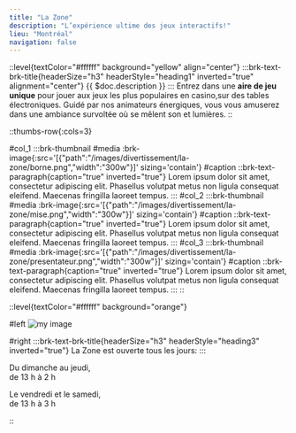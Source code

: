 ```yaml
---
title: "La Zone"
description: "L’expérience ultime des jeux interactifs!"
lieu: "Montréal"
navigation: false
---
```



<!-- Level bloc de texte présentation -->

::level{textColor="#ffffff" background="yellow" align="center"}
:::brk-text-brk-title{headerSize="h3" headerStyle="heading1" inverted="true" alignment="center"}
{{ $doc.description }} 
:::
Entrez dans une **aire de jeu unique** pour jouer aux jeux les plus populaires en casino,sur des tables électroniques. Guidé par nos animateurs énergiques, vous vous amuserez dans une ambiance survoltée où se mêlent son et lumières.
::

<!-- Une rangée de thumbnails -->

::thumbs-row{:cols=3}

#col_1
    :::brk-thumbnail
    #media
    :brk-image{:src='[{"path":"/images/divertissement/la-zone/borne.png","width":"300w"}]' sizing='contain'}
    #caption
    ::brk-text-paragraph{caption="true" inverted="true"}
    Lorem ipsum dolor sit amet, consectetur adipiscing elit. Phasellus volutpat metus non ligula consequat eleifend. Maecenas fringilla laoreet tempus.
    :::
#col_2
    :::brk-thumbnail
    #media
    :brk-image{:src='[{"path":"/images/divertissement/la-zone/mise.png","width":"300w"}]' sizing='contain'}
    #caption
    ::brk-text-paragraph{caption="true" inverted="true"}
    Lorem ipsum dolor sit amet, consectetur adipiscing elit. Phasellus volutpat metus non ligula consequat eleifend. Maecenas fringilla laoreet tempus.
    :::
#col_3
    :::brk-thumbnail
    #media
    :brk-image{:src='[{"path":"/images/divertissement/la-zone/presentateur.png","width":"300w"}]' sizing='contain'}
    #caption
    ::brk-text-paragraph{caption="true" inverted="true"}
    Lorem ipsum dolor sit amet, consectetur adipiscing elit. Phasellus volutpat metus non ligula consequat eleifend. Maecenas fringilla laoreet tempus.
    :::
::

<!-- Level heures d'ouverture -->

::level{textColor="#ffffff" background="orange"}

#left
![my image](/images/divertissement/la-zone/image_400.jpg)
<!-- :brk-image{:src='[{"path":"/images/divertissement/la-zone/image_400.jpg","width":"400w"}]' sizing='contain'} -->

#right
:::brk-text-brk-title{headerSize="h3" headerStyle="heading3" inverted="true"}
La Zone est ouverte tous les jours:
:::

Du dimanche au jeudi,<br/>
de 13 h à 2 h

Le vendredi et le samedi,<br/>
de 13 h à 3 h

::






